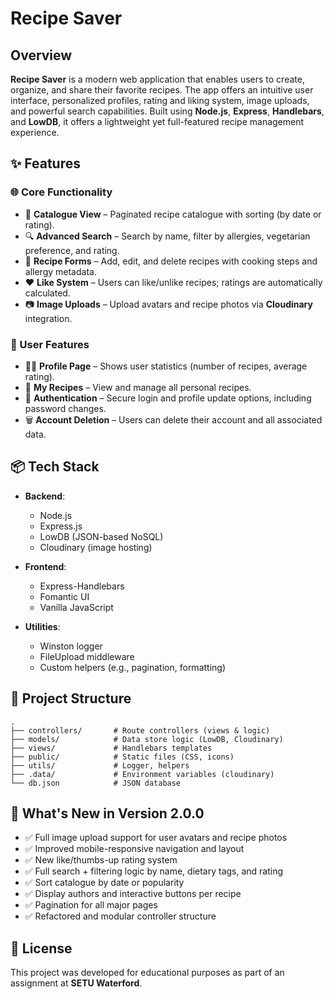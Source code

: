 # Recipe Saver

## Overview  
**Recipe Saver** is a modern web application that enables users to create, organize, and share their favorite recipes. The app offers an intuitive user interface, personalized profiles, rating and liking system, image uploads, and powerful search capabilities. Built using **Node.js**, **Express**, **Handlebars**, and **LowDB**, it offers a lightweight yet full-featured recipe management experience.

## ✨ Features

### 🌐 Core Functionality
- 📖 **Catalogue View** – Paginated recipe catalogue with sorting (by date or rating).
- 🔍 **Advanced Search** – Search by name, filter by allergies, vegetarian preference, and rating.
- 📝 **Recipe Forms** – Add, edit, and delete recipes with cooking steps and allergy metadata.
- ❤️ **Like System** – Users can like/unlike recipes; ratings are automatically calculated.
- 📷 **Image Uploads** – Upload avatars and recipe photos via **Cloudinary** integration.

### 👤 User Features
- 👨‍🍳 **Profile Page** – Shows user statistics (number of recipes, average rating).
- 🧾 **My Recipes** – View and manage all personal recipes.
- 🔐 **Authentication** – Secure login and profile update options, including password changes.
- 🗑️ **Account Deletion** – Users can delete their account and all associated data.

## 📦 Tech Stack

- **Backend**:  
  - Node.js  
  - Express.js  
  - LowDB (JSON-based NoSQL)  
  - Cloudinary (image hosting)

- **Frontend**:  
  - Express-Handlebars  
  - Fomantic UI  
  - Vanilla JavaScript  

- **Utilities**:  
  - Winston logger  
  - FileUpload middleware  
  - Custom helpers (e.g., pagination, formatting)

## 📁 Project Structure

```
.
├── controllers/       # Route controllers (views & logic)
├── models/            # Data store logic (LowDB, Cloudinary)
├── views/             # Handlebars templates
├── public/            # Static files (CSS, icons)
├── utils/             # Logger, helpers
├── .data/             # Environment variables (cloudinary)
└── db.json            # JSON database
```

## 🚀 What's New in Version 2.0.0

- ✅ Full image upload support for user avatars and recipe photos  
- ✅ Improved mobile-responsive navigation and layout  
- ✅ New like/thumbs-up rating system  
- ✅ Full search + filtering logic by name, dietary tags, and rating  
- ✅ Sort catalogue by date or popularity  
- ✅ Display authors and interactive buttons per recipe  
- ✅ Pagination for all major pages  
- ✅ Refactored and modular controller structure  

## 🏫 License

This project was developed for educational purposes as part of an assignment at **SETU Waterford**.
